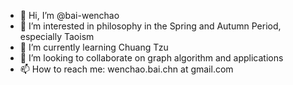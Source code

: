 - 👋 Hi, I’m @bai-wenchao
- 👀 I’m interested in philosophy in the Spring and Autumn Period, especially Taoism
- 🌱 I’m currently learning Chuang Tzu
- 💞️ I’m looking to collaborate on graph algorithm and applications
- 📫 How to reach me: wenchao.bai.chn at gmail.com

<!---
bai-wenchao/bai-wenchao is a ✨ special ✨ repository because its `README.md` (this file) appears on your GitHub profile.
You can click the Preview link to take a look at your changes.
--->
